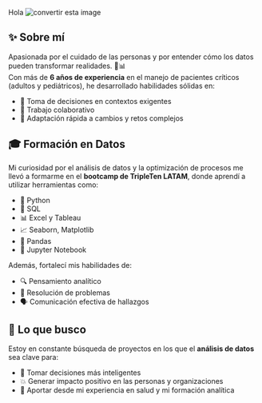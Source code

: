 Hola
![convertir esta image](https://github.com/user-attachments/assets/c209aead-5180-4f30-954b-a5090ecc570c)

## ✨ Sobre mí

Apasionada por el cuidado de las personas y por entender cómo los datos pueden transformar realidades. 🧠📊  
Con más de **6 años de experiencia** en el manejo de pacientes críticos (adultos y pediátricos), he desarrollado habilidades sólidas en:

- 🧩 Toma de decisiones en contextos exigentes  
- 🤝 Trabajo colaborativo  
- 🔄 Adaptación rápida a cambios y retos complejos

## 🎓 Formación en Datos

Mi curiosidad por el análisis de datos y la optimización de procesos me llevó a formarme en el **bootcamp de TripleTen LATAM**, donde aprendí a utilizar herramientas como:

- 🐍 Python  
- 🧮 SQL  
- 📊 Excel y Tableau  
- 📈 Seaborn, Matplotlib  
- 🐼 Pandas  
- 📓 Jupyter Notebook  

Además, fortalecí mis habilidades de:

- 🔍 Pensamiento analítico  
- 🧠 Resolución de problemas  
- 🗣️ Comunicación efectiva de hallazgos

## 🚀 Lo que busco

Estoy en constante búsqueda de proyectos en los que el **análisis de datos** sea clave para:

- 🧠 Tomar decisiones más inteligentes  
- 💥 Generar impacto positivo en las personas y organizaciones  
- 🤝 Aportar desde mi experiencia en salud y mi formación analítica

